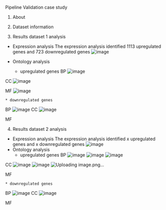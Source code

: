 Pipeline Validation case study

1. About



2. Dataset information



3. Results dataset 1 analysis
 * Expression analysis 
The expression analysis identified 1113 upregulated genes and 723 downregulated genes
![image](https://user-images.githubusercontent.com/73958439/211151358-5f28358c-2df7-4bbb-832e-a0add85c4667.png)

 * Ontology analysis
    * upregulated genes
BP
![image](https://user-images.githubusercontent.com/73958439/211151534-98e16709-cc0f-40f6-b70b-239b4da31564.png)

CC
![image](https://user-images.githubusercontent.com/73958439/211151575-6d619968-9f33-412e-8528-5cc133771634.png)

MF
![image](https://user-images.githubusercontent.com/73958439/211151580-fc00222a-0d62-4e27-91be-865ed498908e.png)

    * downregulated genes
BP
![image](https://user-images.githubusercontent.com/73958439/211151568-fa1b84f2-5e10-4a62-be7b-d153b0327b9d.png)
CC
![image](https://user-images.githubusercontent.com/73958439/211151569-69c13e02-12a5-4879-bf31-3b2797df9710.png)

MF

4. Results dataset 2 analysis
* Expression analysis 
The expression analysis identified x upregulated genes and x downregulated genes
![image](https://user-images.githubusercontent.com/73958439/211151665-87fc3bf4-1e40-4c32-8590-e7b829f74363.png)
 * Ontology analysis
    * upregulated genes
BP
![image](https://user-images.githubusercontent.com/73958439/211151672-2ff6a157-6fa6-4bed-b950-2767f8f4f790.png)
![image](https://user-images.githubusercontent.com/73958439/211151675-144cef5d-d9c0-4cbb-a816-5dc97d0bbf37.png)
![image](https://user-images.githubusercontent.com/73958439/211151679-ba6f464d-796e-4514-a50d-d1e83469ff31.png)


CC
![image](https://user-images.githubusercontent.com/73958439/211151752-05a18b53-41cf-4744-8ca5-216218f55f3e.png)
![image](https://user-images.githubusercontent.com/73958439/211151755-80febc13-60e5-4b1f-957f-54a73cea3b24.png)
![Uploading image.png…]()

MF

    * downregulated genes
BP
![image](https://user-images.githubusercontent.com/73958439/211151685-b4c830cb-07ce-4524-b98e-0deef9af41cb.png)
CC
![image](https://user-images.githubusercontent.com/73958439/211151692-064967db-78f3-49a7-b1d1-bfe3a3027a81.png)

MF

